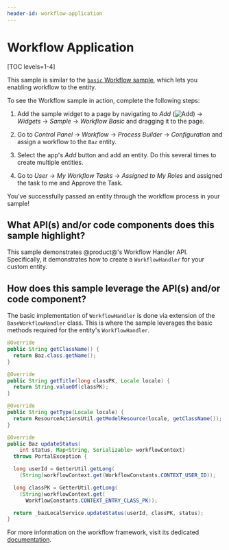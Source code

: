 ```yaml
---
header-id: workflow-application
---
```


# Workflow Application

[TOC levels=1-4]

This sample is similar to the
[`basic` Workflow sample](https://github.com/liferay/liferay-blade-samples/tree/7.2/gradle/apps/workflow/basic),
which lets you enabling workflow to the entity.

To see the Workflow sample in action, complete the following steps:

1.  Add the sample widget to a page by navigating to *Add*
    (![Add](../../../../images/icon-add.png)) &rarr; *Widgets* &rarr; *Sample*
    &rarr; *Workflow Basic* and dragging it to the page.

2.  Go to *Control Panel* &rarr; *Workflow* &rarr; *Process Builder* &rarr;
    *Configuration* and assign a workflow to the `Baz` entity.

3.  Select the app's *Add* button and add an entity. Do this several times to
    create multiple entities.

4.  Go to *User* &rarr; *My Workflow Tasks* &rarr; *Assigned to My Roles* and
    assigned the task to me and Approve the Task.

You've successfully passed an entity through the workflow process in your sample!

## What API(s) and/or code components does this sample highlight?

This sample demonstrates @product@'s Workflow Handler API.  Specifically, it
demonstrates how to create a `WorkflowHandler` for your custom entity.

## How does this sample leverage the API(s) and/or code component?

The basic implementation of `WorkflowHandler` is done via extension of the
`BaseWorkflowHandler` class. This is where the sample leverages the basic
methods required for the entity's `WorkflowHandler`.

```java
@Override
public String getClassName() {
  return Baz.class.getName();
}

@Override
public String getTitle(long classPK, Locale locale) {
  return String.valueOf(classPK);
}

@Override
public String getType(Locale locale) {
  return ResourceActionsUtil.getModelResource(locale, getClassName());
}

@Override
public Baz updateStatus(
    int status, Map<String, Serializable> workflowContext)
  throws PortalException {

  long userId = GetterUtil.getLong(
    (String)workflowContext.get(WorkflowConstants.CONTEXT_USER_ID));

  long classPK = GetterUtil.getLong(
    (String)workflowContext.get(
      WorkflowConstants.CONTEXT_ENTRY_CLASS_PK));

  return _bazLocalService.updateStatus(userId, classPK, status);
}
```

For more information on the workflow framework, visit its dedicated
[documentation](/docs/7-2/frameworks/-/knowledge_base/f/the-workflow-framework/docs/7-0/tutorials/-/knowledge_base/t/liferays-workflow-framework).
